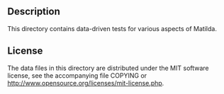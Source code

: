 Description
------------

This directory contains data-driven tests for various aspects of Matilda.

License
--------

The data files in this directory are distributed under the MIT software
license, see the accompanying file COPYING or
http://www.opensource.org/licenses/mit-license.php.

